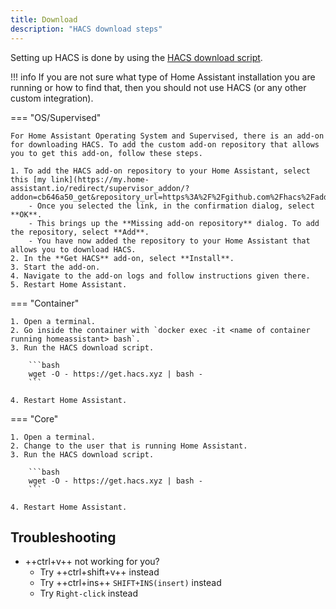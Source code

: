 ```yaml
---
title: Download
description: "HACS download steps"
---
```

Setting up HACS is done by using the [HACS download script](https://github.com/hacs/get).

!!! info
    If you are not sure what type of Home Assistant installation you are running or how to find that, then you should not use HACS (or any other custom integration). 


=== "OS/Supervised"

    For Home Assistant Operating System and Supervised, there is an add-on for downloading HACS. To add the custom add-on repository that allows you to get this add-on, follow these steps.

    1. To add the HACS add-on repository to your Home Assistant, select this [my link](https://my.home-assistant.io/redirect/supervisor_addon/?addon=cb646a50_get&repository_url=https%3A%2F%2Fgithub.com%2Fhacs%2Faddons).
        - Once you selected the link, in the confirmation dialog, select **OK**.
        - This brings up the **Missing add-on repository** dialog. To add the repository, select **Add**.
        - You have now added the repository to your Home Assistant that allows you to download HACS.
    2. In the **Get HACS** add-on, select **Install**.
    3. Start the add-on.
    4. Navigate to the add-on logs and follow instructions given there.
    5. Restart Home Assistant.

=== "Container"

    1. Open a terminal.
    2. Go inside the container with `docker exec -it <name of container running homeassistant> bash`.
    3. Run the HACS download script.

        ```bash
        wget -O - https://get.hacs.xyz | bash -
        ```

    4. Restart Home Assistant.

=== "Core"

    1. Open a terminal.
    2. Change to the user that is running Home Assistant.
    3. Run the HACS download script.

        ```bash
        wget -O - https://get.hacs.xyz | bash -
        ```

    4. Restart Home Assistant.

## Troubleshooting

- ++ctrl+v++ not working for you? 
    - Try ++ctrl+shift+v++ instead
    - Try ++ctrl+ins++ `SHIFT+INS(insert)` instead
    - Try `Right-click` instead

